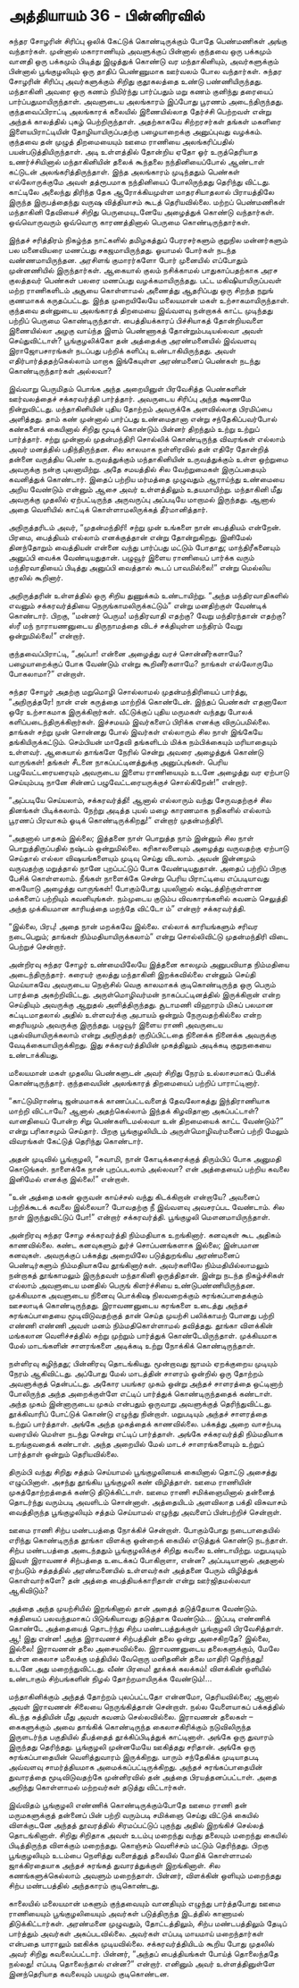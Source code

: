 # அத்தியாயம் 36 - பின்னிரவில்

சுந்தர சோழரின் சிரிப்பு ஒலிக் கேட்டுக் கொண்டிருக்கும் போதே பெண்மணிகள் அங்கு வந்தார்கள். முன்னால் மகாராணியும் அவளுக்குப் பின்னால் குந்தவை ஒரு பக்கமும் வானதி ஒரு பக்கமும் பிடித்து இழுத்துக் கொண்டு வர மந்தாகினியும், அவர்களுக்கும் பின்னால் பூங்குழலியும் ஒரு தாதிப் பெண்ணுமாக ஊர்வலம் போல வந்தார்கள். சுந்தர சோழரின் சிரிப்பு அவர்களுக்கும் சிறிது குதூகலத்தை உண்டு பண்ணியிருந்தது. மந்தாகினி அவரை ஒரு கணம் நிமிர்ந்து பார்ப்பதும் மறு கணம் குனிந்து தரையைப் பார்ப்பதுமாயிருந்தாள். அவளுடைய அலங்காரம் இப்போது பூரணம் அடைந்திருந்தது. குந்தவைப்பிராட்டி அலங்காரக் கலையில் இணையில்லாத தேர்ச்சி பெற்றவள் என்று அந்தக் காலத்தில் புகழ் பெற்றிருந்தாள். அதற்காகவே சிற்றரசர்கள் தங்கள் மகளிரை இளையபிராட்டியின் தோழியாயிருப்பதற்கு பழையாறைக்கு அனுப்புவது வழக்கம். குந்தவை தன் முழுத் திறமையையும் ஊமை ராணியை அலங்கரிப்பதில் பயன்படுத்தியிருந்தாள். அடி உள்ளத்தில் தோன்றிய ஏதோ ஓர் உருத்தெரியாத உணர்ச்சியினால் மந்தாகினியின் தலைக் கூந்தலை நந்தினியைப்போல் ஆண்டாள் கட்டுடன் அலங்கரித்திருந்தாள். இந்த அலங்காரம் முடிந்ததும் பெண்கள் எல்லோருக்குமே அவள் தத்ரூபமாக நந்தினியைப் போலிருந்தது தெரிந்து விட்டது. காட்டிலே அலைந்து திரிந்த தேக ஆரோக்கியமுள்ள மாதரசியாதலால் பிராயத்திலே இருந்த இருபத்தைந்து வருஷ வித்தியாசம் கூடத் தெரியவில்லை. மற்றப் பெண்மணிகள் மந்தாகினி தேவியைச் சிறிது பெருமையுடனேயே அழைத்துக் கொண்டு வந்தார்கள். ஒவ்வொருவரும் ஒவ்வொரு காரணத்தினால் பெருமை கொண்டிருந்தார்கள்.

இந்தச் சரித்திரம் நிகழ்ந்த நாட்களில் தமிழகத்துப் பேரரசர்களும் குறுநில மன்னர்களும் பல மனைவியரை மணப்பது சகஜமாயிருந்தது. ஓயாமல் போர்கள் நடந்த வண்ணமாயிருந்தன. அரசிளங் குமாரர்களோ போர் முனையில் எப்போதும் முன்னணியில் இருந்தார்கள். ஆகையால் குலம் நசிக்காமல் பாதுகாப்பதற்காக அரச குலத்தவர் பெண்கள் பலரை மணப்பது வழக்கமாயிருந்தது. பட்ட மகிஷியாயிருப்பவள் மற்ற ராணிகளிடம் அசூயை கொள்ளாமல் அணைத்து ஆதரிப்பது ஒரு சிறந்த நறுங் குணமாகக் கருதப்பட்டது. இந்த முறையிலேயே மலையமான் மகள் உற்சாகமாயிருந்தாள். குந்தவை தன்னுடைய அலங்காரத் திறமையை இவ்வளவு நன்றாகக் காட்ட முடிந்தது பற்றிப் பெருமை கொண்டிருந்தாள். பைத்தியக்காரப் பிச்சியாகத் தோன்றியவளை இணையில்லா அழகு வாய்ந்த இளம் பெண்ணாகத் தோன்றும்படியல்லவா அவள் செய்துவிட்டாள்? பூங்குழலிக்கோ தன் அத்தைக்கு அரண்மனையில் இவ்வளவு இராஜோபசாரங்கள் நடப்பது பற்றிக் களிப்பு உண்டாகியிருந்தது. அவள் எதிர்பார்த்ததற்கெல்லாம் மாறாக இங்கேயுள்ள அரண்மனைப் பெண்கள் நடந்து கொண்டிருந்தார்கள் அல்லவா?

இவ்வாறு பெருமிதம் பொங்க அந்த அறையினுள் பிரவேசித்த பெண்களின் ஊர்வலத்தைச் சக்கரவர்த்தி பார்த்தார். அவருடைய சிரிப்பு அந்த க்ஷணமே நின்றுவிட்டது. மந்தாகினியின் புதிய தோற்றம் அவருக்கே அளவில்லாத பிரமிப்பை அளித்தது. தாம் கண் முன்னால் பார்ப்பது உண்மைதானா என்று சந்தேகிப்பவர்போல் கண்களைக் கையினால் சிறிது மூடிக் கொண்டும் பின்னர் திறந்தும் உற்று உற்றுப் பார்த்தார். சற்று முன்னால் முதன்மந்திரி சொல்லிக் கொண்டிருந்த விவரங்கள் எல்லாம் அவர் மனத்தில் பதிந்திருந்தன. சில காலமாக நள்ளிரவில் தன் எதிரே தோன்றித் தன்னை வருத்திய பெண் உருவத்துக்கும் மந்தாகினியின் உருவத்துக்கும் உள்ள ஒற்றுமை அவருக்கு நன்கு புலனாயிற்று. அதே சமயத்தில் சில வேற்றுமைகள் இருப்பதையும் கவனித்துக் கொண்டார். இதைப் பற்றிய மர்மத்தை முழுவதும் ஆராய்ந்து உண்மையை அறிய வேண்டும் என்னும் ஆசை அவர் உள்ளத்திலும் உதயமாயிற்று. மந்தாகினி மீது அவருக்கு முதலில் ஏற்பட்டிருந்த அருவருப்பு அப்படியே மாறாமல் இருந்தது. ஆனால் அதை வெளியில் காட்டிக் கொள்ளாமலிருக்கத் தீர்மானித்தார்.

அநிருத்தரிடம் அவர், &#8220;முதன்மந்திரி! சற்று முன் உங்களை நான் பைத்தியம் என்றேன். பிரமை, பைத்தியம் எல்லாம் எனக்குத்தான் என்று தோன்றுகிறது. இனிமேல் தினந்தோறும் வைத்தியன் என்னை வந்து பார்ப்பது மட்டும் போதாது; மாந்திரீகனையும் அனுப்பி வைக்க வேண்டியதுதான். பழுவூர் இளைய ராணியைப் பார்க்க வரும் மந்திரவாதியைப் பிடித்து அனுப்பி வைத்தால் கூடப் பாவமில்லை!&#8221; என்று மெல்லிய குரலில் கூறினார்.

அநிருத்தரின் உள்ளத்தில் ஒரு சிறிய துணுக்கம் உண்டாயிற்று. &#8220;அந்த மந்திரவாதிகளில் எவனும் சக்கரவர்த்தியை நெருங்காமலிருக்கட்டும்&#8221; என்று மனதிற்குள் வேண்டிக் கொண்டார். பிறகு, &#8220;மன்னர் பெரும! மந்திரவாதி எதற்கு? வேறு மந்திரந்தான் எதற்கு? ஸ்ரீ மந் நாராயணனுடைய திருநாமத்தை விடச் சக்தியுள்ள மந்திரம் வேறு ஒன்றுமில்லை!&#8221; என்றார்.

குந்தவைப்பிராட்டி, &#8220;அப்பா! என்னை அழைத்து வரச் சொன்னீர்களாமே? பழையாறைக்குப் போக வேண்டும் என்று கூறினீர்களாமே? நாங்கள் எல்லோருமே போகலாமா?&#8221; என்றாள்.

சுந்தர சோழர் அதற்கு மறுமொழி சொல்லாமல் முதன்மந்திரியைப் பார்த்து, &#8220;அநிருத்தரே! நான் என் கருத்தை மாற்றிக் கொண்டேன். இந்தப் பெண்கள் எதனாலோ ஒரே உற்சாகமாக இருக்கிறார்கள். வீட்டுக்குப் புதிய மருமகள் வந்தது போலக் களிப்படைந்திருக்கிறார்கள். இச்சமயம் இவர்களைப் பிரிக்க எனக்கு விருப்பமில்லை. தாங்கள் சற்று முன் சொன்னது போல் இவர்கள் எல்லாரும் சில நாள் இங்கேயே தங்கியிருக்கட்டும். செம்பியன் மாதேவி தங்களிடம் மிக்க நம்பிக்கையும் மரியாதையும் உள்ளவர். ஆகையால் தாங்களே நேரில் சென்று அவரை அழைத்துக் கொண்டு வாருங்கள்! தங்கள் சீடனை நாகப்பட்டினத்துக்கு அனுப்புங்கள். பெரிய பழுவேட்டரையரையும் அவருடைய இளைய ராணியையும் உடனே அழைத்து வர ஏற்பாடு செய்யும்படி நானே சின்னப் பழுவேட்டரையருக்குச் சொல்கிறேன்!&#8221; என்றார்.

&#8220;அப்படியே செய்யலாம், சக்கரவர்த்தி! ஆனால் எல்லாரும் வந்து சேருவதற்குச் சில தினங்கள் பிடிக்கலாம். நேற்று அடித்த புயல் மழை காரணமாக நதிகளில் எல்லாம் பூரணப் பிரவாகம் ஓடிக் கொண்டிருக்கிறது!&#8221; என்றார் முதன்மந்திரி.

&#8220;அதனால் பாதகம் இல்லை; இத்தனை நாள் பொறுத்த நாம் இன்னும் சில நாள் பொறுத்திருப்பதில் நஷ்டம் ஒன்றுமில்லை. கரிகாலனையும் அழைத்து வருவதற்கு ஏற்பாடு செய்தால் எல்லா விஷயங்களையும் முடிவு செய்து விடலாம். அவன் இன்னமும் வருவதற்கு மறுத்தால் நானே புறப்பட்டுப் போக வேண்டியதுதான். அதைப் பற்றிப் பிறகு பேசிக் கொள்ளலாம். நீங்கள் நாளைக்கே சென்று பெரிய பிராட்டியை எப்படியாவது கையோடு அழைத்து வாருங்கள்! போகும்போது புயலினால் கஷ்டத்திற்குள்ளான மக்களைப் பற்றியும் கவனியுங்கள். நம்முடைய குடும்ப விவகாரங்களில் கவனம் செலுத்தி அந்த முக்கியமான காரியத்தை மறந்தே விட்டோ ம்&#8221; என்றார் சக்கரவர்த்தி.

&#8220;இல்லை, பிரபு! அதை நான் மறக்கவே இல்லை. எல்லாக் காரியங்களும் சரிவர நடைபெறும்; தாங்கள் நிம்மதியாயிருக்கலாம்&#8221; என்று சொல்லிவிட்டு முதன்மந்திரி விடை பெற்றுச் சென்றார்.

அன்றிரவு சுந்தர சோழர் உண்மையிலேயே இத்தனை காலமும் அனுபவியாத நிம்மதியை அடைந்திருந்தார். கரையர் குலத்து மந்தாகினி இறக்கவில்லை என்னும் செய்தி மெய்யாகவே அவருடைய நெஞ்சில் வெகு காலமாகக் குடிகொண்டிருந்த ஒரு பெரும் பாரத்தை அகற்றிவிட்டது. அருள்மொழிவர்மன் நாகப்பட்டினத்தில் இருக்கிறான் என்ற செய்தியும் அவருக்கு ஆறுதல் அளித்திருந்தது. சூடாமணி விஹாரம் மிகப் பலமான கட்டிடமாதலால் அதில் உள்ளவர்க்கு அபாயம் ஒன்றும் நேருவதற்கில்லை என்ற தைரியமும் அவருக்கு இருந்தது. பழுவூர் இளைய ராணி அவருடைய புதல்வியாயிருக்கலாம் என்று அநிருத்தர் குறிப்பிட்டதை நினைக்க நினைக்க அவருக்கு வேடிக்கையாயிருக்கிறது. இது சக்கரவர்த்தியின் முகத்திலும் அடிக்கடி குறுநகையை உண்டாக்கியது.

மலையமான் மகள் முதலிய பெண்களுடன் அவர் சிறிது நேரம் உல்லாசமாகப் பேசிக் கொண்டிருந்தார். குந்தவையின் அலங்காரத் திறமையைப் பற்றிப் பாராட்டினார்.

&#8220;காட்டுமிராண்டி ஜன்மமாகக் காணப்பட்டவளைத் தேவலோகத்து இந்திராணியாக மாற்றி விட்டாயே? ஆனால் அதற்கெல்லாம் இந்தக் கிழவிதானா அகப்பட்டாள்? வானதியைப் போன்ற சிறு பெண்களிடமல்லவா உன் திறமையைக் காட்ட வேண்டும்?&#8221; என்று பரிகாசமும் செய்தார். பிறகு பூங்குழலியிடம் அருள்மொழிவர்மனைப் பற்றி மேலும் விவரங்கள் கேட்டுத் தெரிந்து கொண்டார்.

அதன் முடிவில் பூங்குழலி, &#8220;சுவாமி, நான் கோடிக்கரைக்குத் திரும்பிப் போக அனுமதி கொடுங்கள். நாளைக்கே நான் புறப்படலாம் அல்லவா? என் அத்தையைப் பற்றிய கவலை இனிமேல் எனக்கு இல்லை!&#8221; என்றாள்.

&#8220;உன் அத்தை மகன் ஒருவன் காய்ச்சல் வந்து கிடக்கிறான் என்றாயே? அவனைப் பற்றிக்கூடக் கவலை இல்லையா? போவதற்கு நீ இவ்வளவு அவசரப்பட வேண்டாம். சில நாள் இருந்துவிட்டுப் போ!&#8221; என்றார் சக்கரவர்த்தி. பூங்குழலி மௌனமாயிருந்தாள்.

அன்றிரவு சுந்தர சோழ சக்கரவர்த்தி நிம்மதியாக உறங்கினார். கனவுகள் கூட அதிகம் காணவில்லை. கண்ட கனவுகளும் துர்ச் சொப்பனங்களாக இல்லை; இன்பமான கனவுகள். அவருக்குப் பக்கத்து அறையிலே படுத்துறங்கிய அரண்மனைப் பெண்டிர்களும் நிம்மதியாகவே தூங்கினார்கள். அவர்களிலே நிம்மதியில்லாமலும் நன்றாகத் தூங்காமலும் இருந்தவள் மந்தாகினி ஒருத்திதான். இன்று நடந்த நிகழ்ச்சிகள் எல்லாம் அவளுடைய மனதில் பெருங் கிளர்ச்சியை உண்டுபண்ணியிருந்தன. முக்கியமாக அவளுடைய நினைவு பொக்கிஷ நிலவறைக்கும் சுரங்கப்பாதைக்கும் ஊசலாடிக் கொண்டிருந்தது. இராவணனுடைய கரங்களை உடைத்து அந்தச் சுரங்கப்பாதையை மூடிவிடுவதற்குத் தான் செய்த முயற்சி பலிக்காமற் போனது பற்றி எண்ணி எண்ணி அவள் மனம் நிம்மதிகொள்ளாமல் தவித்தது. தூங்கா விளக்கின் மங்கலான வெளிச்சத்தில் சுற்று முற்றும் பார்த்துக் கொண்டேயிருந்தாள். முக்கியமாக மேல் மாடங்களின் சாளரங்களை அடிக்கடி உற்று நோக்கிக் கொண்டிருந்தாள்.

நள்ளிரவு கழிந்தது; பின்னிரவு தொடங்கியது. மூன்றாவது ஜாமம் ஏறக்குறைய முடியும் நேரம் ஆகிவிட்டது. அப்போது மேல் மாடத்தின் சாளரம் ஒன்றில் ஒரு தோற்றம் அவளுக்குத் தென்பட்டது. அகோர பயங்கர முகம் ஒன்று அந்தச் சாளரத்தை ஒட்டினாற் போலிருந்த அந்த அறைக்குள்ளே எட்டிப் பார்த்துக் கொண்டிருந்ததைக் கண்டாள். அந்த முகம் இன்னாருடைய முகம் என்பதும் ஒருவாறு அவளுக்குத் தெரிந்துவிட்டது. தூக்கிவாரிப் போட்டுக் கொண்டு எழுந்து நின்றாள். மறுபடியும் அந்தச் சாளரத்தை உற்றுப் பார்த்தாள். அங்கே அந்த முகத்தைக் காணவில்லை. பக்கத்து அறை வாசற்படி வரையில் மெள்ள நடந்து சென்று எட்டிப் பார்த்தாள். அங்கே சக்கரவர்த்தி நிம்மதியாக உறங்குவதைக் கண்டாள். அந்த அறையில் மேல் மாடச் சாளரங்களையும் உற்றுப் பார்த்தாள் ஒன்றும் தெரியவில்லை.

திரும்பி வந்து சிறிது சத்தம் செய்யாமல் பூங்குழலியைக் கையினால் தொட்டு அசைத்து எழுப்பினாள். அசந்து தூங்கிய பூங்குழலி கண் விழித்தாள். ஊமை ராணியின் முகத்தோற்றத்தைக் கண்டு திடுக்கிட்டாள். ஊமை ராணி சமிக்ஞையினால் தன்னைத் தொடர்ந்து வரும்படி அவளிடம் சொன்னாள். அத்தையிடம் அளவிலாத பக்தி விசுவாசம் வைத்திருந்த பூங்குழலியும் சத்தம் செய்யாமல் எழுந்து அவளைப் பின்பற்றிச் சென்றாள்.

ஊமை ராணி சிற்ப மண்டபத்தை நோக்கிச் சென்றாள். போகும்போது நடைபாதையில் எரிந்து கொண்டிருந்த தூங்கா விளக்கு ஒன்றைக் கையில் எடுத்துக் கொண்டு நடந்தாள். சிற்ப மண்டபத்தை அடைந்ததும் பூங்குழலிக்குச் சிறிது கவலை உண்டாயிற்று. மறுபடியும் இவள் இராவணச் சிற்பத்தை உடைக்கப் போகிறாளா, என்ன? அப்படியானால் அதனால் ஏற்படும் சத்தத்தில் அரண்மனையில் உள்ளவர்கள் அத்தனை பேரும் விழித்துக் கொள்வார்களே? தன் அத்தை பைத்தியக்காரிதான் என்று ஊர்ஜிதமல்லவா ஆகிவிடும்?

அத்தை அந்த முயற்சியில் இறங்கினால் தான் அதைத் தடுத்தேயாக வேண்டும். சுத்தியைப் பலவந்தமாகப் பிடுங்கியாவது தடுத்தாக வேண்டும்&#8230; இப்படி எண்ணிக் கொண்டே அத்தையைத் தொடர்ந்து சிற்ப மண்டபத்துக்குள் பூங்குழலி பிரவேசித்தாள். ஆ! இது என்ன! அந்த இராவணச் சிற்பத்தின் தலை ஒன்று அசைகிறதே? இல்லை, இல்லை! இராவணன் தலை அசையவில்லை. இராவணனுடைய தலைகளுக்கும், மேலே உள்ள கைலாச மலைக்கு மத்தியில் வேறொரு மனிதனின் தலை மாதிரி தெரிந்தது! உடனே அது மறைந்துவிட்டது. வீண் பிரமை! தூக்கக் கலக்கம்! விளக்கின் ஒளியில் உண்டாகும் சிற்பங்களின் நிழல் தோற்றமாயிருக்க வேண்டும்!&#8230;

மந்தாகினிக்கும் அந்தத் தோற்றம் புலப்பட்டதோ என்னமோ, தெரியவில்லை; ஆனால் அவள் இராவணன் சிலையை நெருங்கித்தான் சென்றாள். நல்ல வேளையாகப் பக்கத்தில் கிடந்த சுத்தியின் மீது அவள் கவனம் செல்லவில்லை. இராவணன் தலைகள் &#8211; கைகளுக்கும் அவை தாங்கிக் கொண்டிருந்த கைலாசகிரிக்கும் நடுவிலிருந்த இருளடர்ந்த பகுதியில் தீபத்தைத் தூக்கிப்பிடித்துக் காட்டினாள். அங்கே ஒரு துவாரம் இருந்தது தெரிந்தது. பூங்குழலி முன்னமேயே ஊகித்தது சரிதான். அங்கே ஒரு சுரங்கப்பாதையின் வெளித்துவாரம் இருக்கிறது. யாரும் சந்தேகிக்க முடியாதபடி அவ்வளவு சாமர்த்தியமாக அமைக்கப்பட்டிருக்கிறது. அந்தச் சுரங்கப்பாதையின் துவாரத்தை மூடிவிடுவதற்கே முன்னிரவில் தன் அத்தை பிரயத்தனப்பட்டாள். அதை அறிந்து கொள்ளாமல் மற்றவர்கள் தடுத்து விட்டார்கள்.

இவ்விதம் பூங்குழலி எண்ணிக் கொண்டிருக்கும்போதே ஊமை ராணி தன் மருமகளுக்குத் தன்னைப் பின் பற்றி வரும்படி சமிக்ஞை செய்து விட்டுக் கையில் விளக்குடனே அந்தத் தூவரத்தில் சிரமப்பட்டுப் புகுந்து அதில் இறங்கிச் செல்லத் தொடங்கினாள். சிறிது சிறிதாக அவள் உடம்பு மறைந்து வந்து தலையும் மறைந்து கையில் பிடித்திருந்த விளக்கும் மறைந்தது. கொஞ்சம் வெளிச்சம் மட்டும் தெரிந்தது. பிறகு பூங்குழலியும் உடம்பை நெளித்து வளைத்துத் தலையில் மோதிக் கொள்ளாமல் ஜாக்கிரதையாக அந்தச் சுரங்கத் துவாரத்துக்குள் இறங்கினாள். சில கணங்களுக்கெல்லாம் அவளும் மறைந்தாள். பின்னர், விளக்கின் ஒளியும் மறைந்தது சிற்ப மண்டபத்தில் அந்தகாரம் குடிகொண்டது.

காலையில் மலையமான் மகளும் குந்தவையும் வானதியும் எழுந்து பார்த்தபோது ஊமை ராணியையும் பூங்குழலியையும் அவர்கள் படுத்திருந்த இடத்தில் காணாமல் திடுக்கிட்டார்கள். அரண்மனை முழுவதும், தோட்டத்திலும், சிற்ப மண்டபத்திலும் தேடிப் பார்த்தும் அவர்கள் அகப்படவில்லை. அவர்கள் எப்படி மாயமாய் மறைந்தார்கள் என்பதை யாராலும் ஊகிக்க முடியவில்லை. சக்கரவர்த்தியிடம் கூறிய போது முதலில் அவர் சிறிது கவலைப்பட்டார். பின்னர், &#8220;அந்தப் பைத்தியங்கள் போய்த் தொலைந்ததே நல்லது! எப்படி தொலைந்தால் என்ன?&#8221; என்றார். எனினும் அவர் உள்ளத்தினுள்ளே இனந்தெரியாத கவலையும் பயமும் குடிகொண்டன.